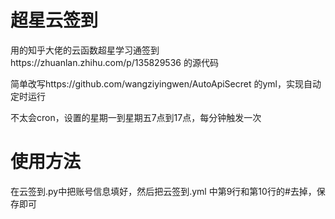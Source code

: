 # 超星云签到
  用的知乎大佬的云函数超星学习通签到https://zhuanlan.zhihu.com/p/135829536 的源代码
  
  简单改写https://github.com/wangziyingwen/AutoApiSecret 的yml，实现自动定时运行
  
  不太会cron，设置的星期一到星期五7点到17点，每分钟触发一次

# 使用方法
  在云签到.py中把账号信息填好，然后把云签到.yml 中第9行和第10行的#去掉，保存即可
